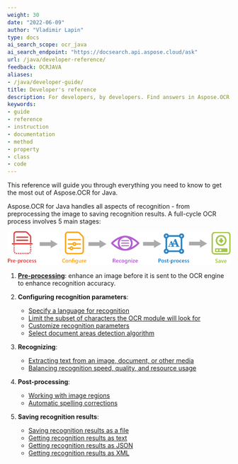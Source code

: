 ```yaml
---
weight: 30
date: "2022-06-09"
author: "Vladimir Lapin"
type: docs
ai_search_scope: ocr_java
ai_search_endpoint: "https://docsearch.api.aspose.cloud/ask"
url: /java/developer-reference/
feedback: OCRJAVA
aliases:
- /java/developer-guide/
title: Developer's reference
description: For developers, by developers. Find answers in Aspose.OCR for Java developer's reference and start building cross-platform OCR applications.
keywords:
- guide
- reference
- instruction
- documentation
- method
- property
- class
- code
---
```


This reference will guide you through everything you need to know to get the most out of Aspose.OCR for Java.

Aspose.OCR for Java handles all aspects of recognition - from preprocessing the image to saving recognition results. A full-cycle OCR process involves 5 main stages:

![Stages of Aspose.OCR image processing](ocr-stages.png)

1. [**Pre-processing**](/ocr/java/image-preprocessing/): enhance an image before it is sent to the OCR engine to enhance recognition accuracy.
2. **Configuring recognition parameters**:

    - [Specify a language for recognition](/ocr/java/languages/)
    - [Limit the subset of characters the OCR module will look for](/ocr/java/characters/)
    - [Customize recognition parameters](/ocr/java/settings/)
    - [Select document areas detection algorithm](/ocr/java/areas-detection/)

3. **Recognizing**:

    - [Extracting text from an image, document, or other media](/ocr/java/recognition/)
    - [Balancing recognition speed, quality, and resource usage](/ocr/java/performance-optimization/)

4. **Post-processing**:

    - [Working with image regions](/ocr/java/image-regions/)
    - [Automatic spelling corrections](/ocr/java/spelling/)

5. **Saving recognition results**:

    - [Saving recognition results as a file](/ocr/java/save-file/)
    - [Getting recognition results as text](/ocr/java/save-text/)
    - [Getting recognition results as JSON](/ocr/java/save-json/)
    - [Getting recognition results as XML](/ocr/java/save-xml/)
